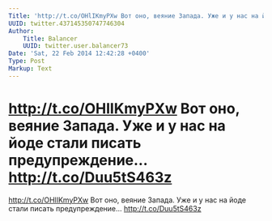 ```yaml
---
Title: 'http://t.co/OHlIKmyPXw Вот оно, веяние Запада. Уже и у нас на йоде стали писать предупреждение… http://t.co/Duu5tS463z'
UUID: twitter.437145350747746304
Author:
    Title: Balancer
    UUID: twitter.user.balancer73
Date: 'Sat, 22 Feb 2014 12:42:28 +0400'
Type: Post
Markup: Text
---
```


# http://t.co/OHlIKmyPXw Вот оно, веяние Запада. Уже и у нас на йоде стали писать предупреждение… http://t.co/Duu5tS463z

http://t.co/OHlIKmyPXw
Вот оно, веяние Запада. Уже и у нас на йоде стали писать
предупреждение… http://t.co/Duu5tS463z